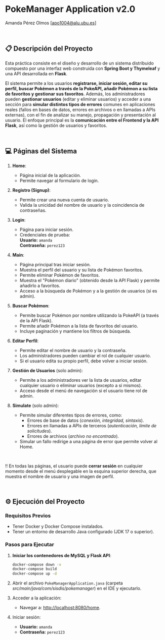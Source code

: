 # PokeManager Application v2.0

Amanda Pérez Olmos [apo1004@alu.ubu.es]

<br>

## 📋 Descripción del Proyecto
Esta práctica consiste en el diseño y desarrollo de un sistema distribuido compuesto por una interfaz web construida con **Spring Boot y Thymeleaf** y una API desarrollada en **Flask**.

El sistema permite a los usuarios **registrarse, iniciar sesión, editar su perfil, buscar Pokémon a través de la PokeAPI, añadir Pokémon a su lista de favoritos y gestionar sus favoritos**. Además, los administradores pueden **gestionar usuarios** (editar y eliminar usuarios) y acceder a una sección para **simular distintos tipos de errores** comunes en aplicaciones reales (fallos en bases de datos, errores en archivos o en llamadas a APIs externas), con el fin de analizar su manejo, propagación y presentación al usuario. El enfoque principal es la **comunicación entre el Frontend y la API Flask**, así como la gestión de usuarios y favoritos.

<br>

## 💻 Páginas del Sistema

1. **Home**:
   - Página inicial de la aplicación.
   - Permite navegar al formulario de login.

2. **Registro (Signup)**:
   - Permite crear una nueva cuenta de usuario.
   - Valida la unicidad del nombre de usuario y la coincidencia de contraseñas.

3. **Login**:  
   - Página para iniciar sesión.
   - Credenciales de prueba:  
     **Usuario:** `amanda`  
     **Contraseña:** `perez123`  

4. **Main**:
   - Página principal tras iniciar sesión.
   - Muestra el perfil del usuario y su lista de Pokémon favoritos.
   - Permite eliminar Pokémon de favoritos.
   - Muestra el "Pokémon diario" (obtenido desde la API Flask) y permite añadirlo a favoritos.
   - Acceso a la búsqueda de Pokémon y a la gestión de usuarios (si es admin).

5. **Buscar Pokémon**:
   - Permite buscar Pokémon por nombre utilizando la PokeAPI (a través de la API Flask).
   - Permite añadir Pokémon a la lista de favoritos del usuario.
   - Incluye paginación y mantiene los filtros de búsqueda.

6. **Editar Perfil**:
   - Permite editar el nombre de usuario y la contraseña.
   - Los administradores pueden cambiar el rol de cualquier usuario.
   - Si el usuario edita su propio perfil, debe volver a iniciar sesión.

7. **Gestión de Usuarios** (solo admin):
   - Permite a los administradores ver la lista de usuarios, editar cualquier usuario o eliminar usuarios (excepto a sí mismos).
   - Acceso desde el menú de navegación si el usuario tiene rol de admin.

8. **Simulate** (solo admin):
   - Permite simular diferentes tipos de errores, como:
     - Errores de base de datos (_conexión, integridad, sintaxis_).
     - Errores en llamadas a APIs de terceros (_autenticación, límite de solicitudes_).
     - Errores de archivos (_archivo no encontrado_).
   - Simular un fallo redirige a una página de error que permite volver al Home.

<br>

‼️ En todas las páginas, el usuario puede **cerrar sesión** en cualquier momento desde el menú desplegable en la esquina superior derecha, que muestra el nombre de usuario y una imagen de perfil.

<br>

## ⚙️ Ejecución del Proyecto

### Requisitos Previos
- Tener Docker y Docker Compose instalados.
- Tener un entorno de desarrollo Java configurado (JDK 17 o superior).

### Pasos para Ejecutar

1. **Iniciar los contenedores de MySQL y Flask API**:
   ```bash
   docker-compose down -v
   docker-compose build
   docker-compose up -d

2. Abrir el archivo `PokeManagerApplication.java` (carpeta _src/main/java/com/sisdis/pokemanager_) en el IDE y ejecutarlo.

3. Acceder a la aplicación:
   - Navegar a: [http://localhost:8080/home](http://localhost:8080/home).

4. Iniciar sesión:
   - **Usuario:** `amanda`
   - **Contraseña:** `perez123`
